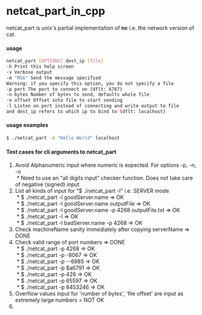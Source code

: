 # netcat_part_in_cpp

netcat_part is unix's partial implementation of **nc** i.e. the network 
version of cat.

#### usage
```sh
netcat_part [OPTIONS] dest_ip [file]
-h Print this help screen
-v Verbose output
-m "MSG" Send the message specified 
Warning: if you specify this option, you do not specify a file
-p port The port to connect on (dflt: 6767)
-n bytes Number of bytes to send, defaults whole file
-o offset Offset into file to start sending
-l Listen on port instead of connecting and write output to file 
and dest_ip refers to which ip to bind to (dflt: localhost)
```

#### usage examples
```sh
$ ./netcat_part -m "Hello World" localhost
```
#### Test cases for cli arguments to netcat_part
1. Avoid Alphanumeric input where numeric is expected. For options -p, -n, -o  
&nbsp;* Need to use an "all digits input" checker function. Does not take care 
of negative (signed) input  
2. List all kinds of input for "$ ./netcat_part -l" i.e. SERVER mode  
&nbsp;* $ ./netcat_part -l goodServer.name => OK  
&nbsp;* $ ./netcat_part -l goodServer.name outputFile => OK   
&nbsp;* $ ./netcat_part -l goodServer.name -p 4268 outputFile.txt => OK   
&nbsp;* $ ./netcat_part -l => OK  
&nbsp;* $ ./netcat_part -l badServer.name -p 4268 => OK  
3. Check machineName sanity immediately after copying serverName => DONE  
4. Check valid range of port numbers => DONE   
&nbsp;* $ ./netcat_part -p 4268 => OK   
&nbsp;* $ ./netcat_part -p -8067 => OK   
&nbsp;* $ ./netcat_part -p --6985 => OK  
&nbsp;* $ ./netcat_part -p $a6791 => OK   
&nbsp;* $ ./netcat_part -p 426 => OK  
&nbsp;* $ ./netcat_part -p 65597 => OK   
&nbsp;* $ ./netcat_part -p 8453246 => OK  
5. Overflow values input for 'number of bytes', 'file offset' are input as 
extremely large numbers = NOT OK   
6. 
